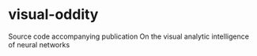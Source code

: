 # visual-oddity
Source code accompanying publication On the visual analytic intelligence of neural networks
